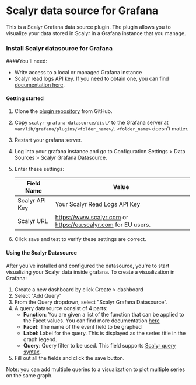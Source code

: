 # Scalyr data source for Grafana

This is a Scalyr Grafana data source plugin.
The plugin allows you to visualize your data stored in Scalyr in a Grafana instance that you manage.

### Install Scalyr datasource for Grafana

####You'll need:
* Write access to a local or managed Grafana instance
* Scalyr read logs API key. If you need to obtain one, you can find [documentation here]().


#### Getting started

1. Clone the [plugin repository](https://github.com/scalyr/scalyr-grafana-datasource) from GitHub.
2. Copy `scalyr-grafana-datasource/dist/` to the Grafana server at `var/lib/grafana/plugins/<folder_name>/`. `<folder_name>` doesn't matter.
3. Restart your grafana server.
4. Log into your grafana instance and go to Configuration Settings > Data Sources > Scalyr Grafana Datasource.
5. Enter these settings:

    |Field Name | Value|
    | --- | --- |
    |Scalyr API Key | Your Scalyr Read Logs API Key|
    |Scalyr URL | https://www.scalyr.com or https://eu.scalyr.com for EU users.|

6. Click save and test to verify these settings are correct. 

#### Using the Scalyr Datasource
After you've installed and configured the datasource, you're to start visualizing your Scalyr data inside grafana. To create a visualization in Grafana:

1. Create a new dashboard by click Create > dashboard
2. Select "Add Query"
3. From the Query dropdown, select "Scalyr Grafana Datasource".
4. A query datasource consist of 4 parts: 
    * **Function**: You are given a list of the function that can be applied to the Facet values. You can find more documentation [here](https://www.scalyr.com/help/dashboards#graphFunctions)
    * **Facet**: The name of the event field to be graphed
    * **Label**: Label for the query. This is displayed as the series title in the graph legend.
    * **Query**: Query filter to be used. This field supports [Scalyr query syntax](https://www.scalyr.com/help/query-language).
5. Fill out all the fields and click the save button. 

Note: you can add multiple queries to a visualization to plot multiple series on the same graph.
